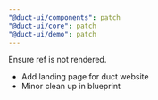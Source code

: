```yaml
---
"@duct-ui/components": patch
"@duct-ui/core": patch
"@duct-ui/demo": patch
---
```


Ensure ref is not rendered.

- Add landing page for duct website
- Minor clean up in blueprint